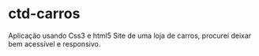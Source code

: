 # ctd-carros
Aplicação usando Css3 e html5
Site de uma loja de carros, procurei deixar bem acessível e responsivo.
